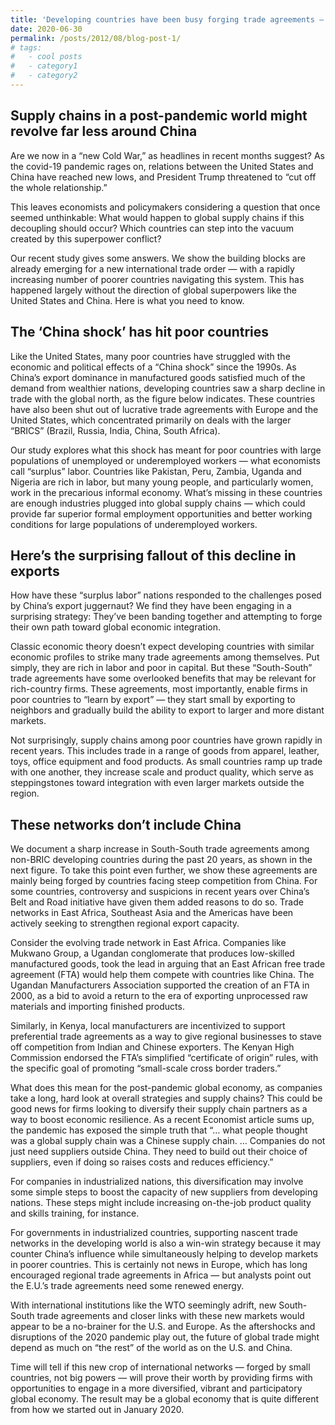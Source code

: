 ```yaml
---
title: 'Developing countries have been busy forging trade agreements — with one another Supply chains in a post-pandemic world might revolve far less around China'
date: 2020-06-30
permalink: /posts/2012/08/blog-post-1/
# tags:
#   - cool posts
#   - category1
#   - category2
---
```


Supply chains in a post-pandemic world might revolve far less around China
------

Are we now in a “new Cold War,” as headlines in recent months suggest? As the covid-19 pandemic rages on, relations between the United States and China have reached new lows, and President Trump threatened to “cut off the whole relationship.”

This leaves economists and policymakers considering a question that once seemed unthinkable: What would happen to global supply chains if this decoupling should occur? Which countries can step into the vacuum created by this superpower conflict?

Our recent study gives some answers. We show the building blocks are already emerging for a new international trade order — with a rapidly increasing number of poorer countries navigating this system. This has happened largely without the direction of global superpowers like the United States and China. Here is what you need to know.

The ‘China shock’ has hit poor countries
------

Like the United States, many poor countries have struggled with the economic and political effects of a “China shock” since the 1990s. As China’s export dominance in manufactured goods satisfied much of the demand from wealthier nations, developing countries saw a sharp decline in trade with the global north, as the figure below indicates. These countries have also been shut out of lucrative trade agreements with Europe and the United States, which concentrated primarily on deals with the larger “BRICS” (Brazil, Russia, India, China, South Africa).

Our study explores what this shock has meant for poor countries with large populations of unemployed or underemployed workers — what economists call “surplus” labor. Countries like Pakistan, Peru, Zambia, Uganda and Nigeria are rich in labor, but many young people, and particularly women, work in the precarious informal economy. What’s missing in these countries are enough industries plugged into global supply chains — which could provide far superior formal employment opportunities and better working conditions for large populations of underemployed workers.


Here’s the surprising fallout of this decline in exports
------

How have these “surplus labor” nations responded to the challenges posed by China’s export juggernaut? We find they have been engaging in a surprising strategy: They’ve been banding together and attempting to forge their own path toward global economic integration.

Classic economic theory doesn’t expect developing countries with similar economic profiles to strike many trade agreements among themselves. Put simply, they are rich in labor and poor in capital. But these “South-South” trade agreements have some overlooked benefits that may be relevant for rich-country firms. These agreements, most importantly, enable firms in poor countries to “learn by export” — they start small by exporting to neighbors and gradually build the ability to export to larger and more distant markets.

Not surprisingly, supply chains among poor countries have grown rapidly in recent years. This includes trade in a range of goods from apparel, leather, toys, office equipment and food products. As small countries ramp up trade with one another, they increase scale and product quality, which serve as steppingstones toward integration with even larger markets outside the region.

These networks don’t include China
------

We document a sharp increase in South-South trade agreements among non-BRIC developing countries during the past 20 years, as shown in the next figure. To take this point even further, we show these agreements are mainly being forged by countries facing steep competition from China. For some countries, controversy and suspicions in recent years over China’s Belt and Road initiative have given them added reasons to do so. Trade networks in East Africa, Southeast Asia and the Americas have been actively seeking to strengthen regional export capacity.

Consider the evolving trade network in East Africa. Companies like Mukwano Group, a Ugandan conglomerate that produces low-skilled manufactured goods, took the lead in arguing that an East African free trade agreement (FTA) would help them compete with countries like China. The Ugandan Manufacturers Association supported the creation of an FTA in 2000, as a bid to avoid a return to the era of exporting unprocessed raw materials and importing finished products.

Similarly, in Kenya, local manufacturers are incentivized to support preferential trade agreements as a way to give regional businesses to stave off competition from Indian and Chinese exporters. The Kenyan High Commission endorsed the FTA’s simplified “certificate of origin” rules, with the specific goal of promoting “small-scale cross border traders.”

What does this mean for the post-pandemic global economy, as companies take a long, hard look at overall strategies and supply chains? This could be good news for firms looking to diversify their supply chain partners as a way to boost economic resilience. As a recent Economist article sums up, the pandemic has exposed the simple truth that “… what people thought was a global supply chain was a Chinese supply chain. … Companies do not just need suppliers outside China. They need to build out their choice of suppliers, even if doing so raises costs and reduces efficiency.”

For companies in industrialized nations, this diversification may involve some simple steps to boost the capacity of new suppliers from developing nations. These steps might include increasing on-the-job product quality and skills training, for instance.

For governments in industrialized countries, supporting nascent trade networks in the developing world is also a win-win strategy because it may counter China’s influence while simultaneously helping to develop markets in poorer countries. This is certainly not news in Europe, which has long encouraged regional trade agreements in Africa — but analysts point out the E.U.’s trade agreements need some renewed energy.

With international institutions like the WTO seemingly adrift, new South-South trade agreements and closer links with these new markets would appear to be a no-brainer for the U.S. and Europe. As the aftershocks and disruptions of the 2020 pandemic play out, the future of global trade might depend as much on “the rest” of the world as on the U.S. and China.

Time will tell if this new crop of international networks — forged by small countries, not big powers — will prove their worth by providing firms with opportunities to engage in a more diversified, vibrant and participatory global economy. The result may be a global economy that is quite different from how we started out in January 2020.



